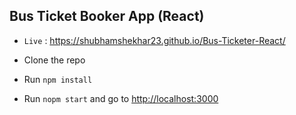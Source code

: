 ## Bus Ticket Booker App (React)

- `Live` : <https://shubhamshekhar23.github.io/Bus-Ticketer-React/>

- Clone the repo
- Run `npm install`
- Run `nopm start` and go to <http://localhost:3000>
